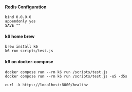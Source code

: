 #### Redis Configuration
```
bind 0.0.0.0
appendonly yes
SAVE ""
```


#### k6 home brew
```
brew install k6
k6 run scripts/test.js
```

#### k6 on docker-compose
```
docker compose run --rm k6 run /scripts/test.js
docker compose run --rm k6 run /scripts/test.js -u5 -d5s
```

```
curl -k https://localhost:8000/healthz  
```